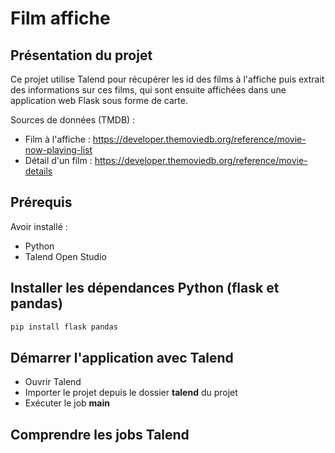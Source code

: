# Film affiche

## Présentation du projet

Ce projet utilise Talend pour récupérer les id des films à l'affiche puis extrait des informations sur ces films, qui sont ensuite affichées dans une application web Flask sous forme de carte.

Sources de données (TMDB) :

- Film à l'affiche : https://developer.themoviedb.org/reference/movie-now-playing-list
- Détail d'un film : https://developer.themoviedb.org/reference/movie-details

## Prérequis

Avoir installé :

- Python
- Talend Open Studio

## Installer les dépendances Python (flask et pandas)

```bash
pip install flask pandas
```

## Démarrer l'application avec Talend

- Ouvrir Talend
- Importer le projet depuis le dossier **talend** du projet
- Exécuter le job **main**

## Comprendre les jobs Talend
